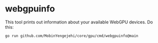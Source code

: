 # webgpuinfo

This tool prints out information about your available WebGPU devices.  Do this:

```sh
go run github.com/MobinYengejehi/core/gpu/cmd/webgpuinfo@main
```

